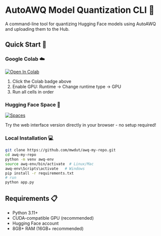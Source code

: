 # AutoAWQ Model Quantization CLI 🚀

A command-line tool for quantizing Hugging Face models using AutoAWQ and uploading them to the Hub.

## Quick Start 👾

### Google Colab ☁️
[![Open In Colab](https://colab.research.google.com/assets/colab-badge.svg)](https://colab.research.google.com/drive/1gaoafIrAj60pvByFbN5iqTBySyhW6zEN?usp=sharing)

1. Click the Colab badge above
2. Enable GPU: Runtime → Change runtime type → GPU
3. Run all cells in order

### Hugging Face Space 🤗
[![Spaces](https://huggingface.co/datasets/huggingface/badges/resolve/main/open-in-hf-spaces-sm.svg)](https://huggingface.co/spaces/mwdut/awq-my-repo)

Try the web interface version directly in your browser - no setup required!

### Local Installation 💻
```bash
git clone https://github.com/mwdut/awq-my-repo.git
cd awq-my-repo
python -m venv awq-env
source awq-env/bin/activate  # Linux/Mac
awq-env\Scripts\activate   # Windows
pip install -r requirements.txt
# run
python app.py
```

## Requirements 📋

- Python 3.11+
- CUDA-compatible GPU (recommended)
- Hugging Face account
- 8GB+ RAM (16GB+ recommended)
